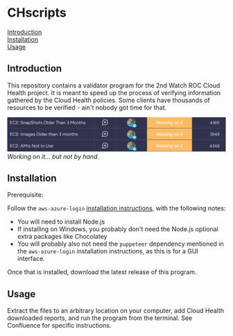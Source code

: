 
# CHscripts

[Introduction](#introduction)<br>
[Installation](#installation)<br>
[Usage](#usage)

## Introduction

This repository contains a validator program for the 2nd Watch ROC Cloud Health project. It is meant to speed up the process of verifying information gathered by the Cloud Health policies. Some clients have thousands of resources to be verified - ain't nobody got time for that.

![img.png](src/img_4.png)<br>
_Working on it... but not by hand._

## Installation

Prerequisite:

Follow the `aws-azure-login` [installation instructions](https://github.com/aws-azure-login/aws-azure-login#installation), with the following notes:
- You will need to install Node.js
- If installing on Windows, you probably don't need the Node.js optional extra packages like Chocolatey
- You will probably also not need the `puppeteer` dependency mentioned in the `aws-azure-login` installation instructions, as this is for a GUI interface.

Once that is installed, download the latest release of this program.

## Usage

Extract the files to an arbitrary location on your computer, add Cloud Health downloaded reports, and run the program from the terminal. See Confluence for specific instructions.